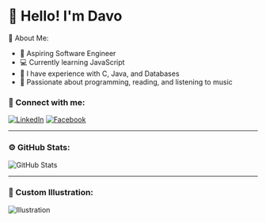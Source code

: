 # 👋 Hello! I'm Davo

🌱 About Me:
- 🎯 Aspiring Software Engineer
- 💻 Currently learning JavaScript
- 🔧 I have experience with C, Java, and Databases
- 🎨 Passionate about programming, reading, and listening to music

### 📱 Connect with me:
[![LinkedIn](https://img.shields.io/badge/LinkedIn-cian?style=flat-square&logo=linkedin&logoColor=white)](https://www.linkedin.com/in/tu-perfil) 
[![Facebook](https://img.shields.io/badge/Facebook-blue?style=flat-square&logo=instagram&logoColor=white)](https://www.instagram.com/tu-perfil) 

---

### ⚙️ GitHub Stats:
![GitHub Stats](https://github-readme-stats.vercel.app/api?username=tu-usuario&show_icons=true&theme=radical)

---

### 🎨 Custom Illustration:
![Illustration](https://ar.pinterest.com/pin/78813062213733311/) <!-- Cambia esto con tu ilustración -->
